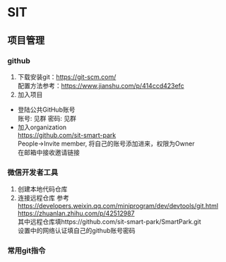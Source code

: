 # SIT
## 项目管理
### github
1. 下载安装git：https://git-scm.com/<br>
配置方法参考：https://www.jianshu.com/p/414ccd423efc
2. 加入项目<br>
  - 登陆公共GitHub账号<br>
    账号: 见群
    密码: 见群
  - 加入organization<br>
    https://github.com/sit-smart-park<br>
    People->Invite member, 将自己的账号添加进来，权限为Owner<br>
    在邮箱中接收邀请链接
### 微信开发者工具
1. 创建本地代码仓库
2. 连接远程仓库
参考
https://developers.weixin.qq.com/miniprogram/dev/devtools/git.html<br>
https://zhuanlan.zhihu.com/p/42512987<br>
其中远程仓库填https://github.com/sit-smart-park/SmartPark.git<br>
设置中的网络认证填自己的github账号密码<br>
### 常用git指令
